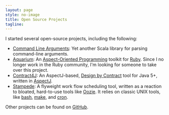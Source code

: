 ```yaml
---
layout: page
style: no-image
title: Open Source Projects
tagline:
---
```


I started several open-source projects, including the following:

* [Command Line Arguments](https://github.com/deanwampler/command-line-arguments): Yet another Scala library for parsing command-line arguments.
* [Aquarium](https://github.com/deanwampler/Aquarium): An [Aspect-Oriented Programming](http://aspectprogramming.com) toolkit for [Ruby](https://www.ruby-lang.org/en/). Since I no longer work in the Ruby community, I'm looking for someone to take over this project.
* [Contract4J](contract4j): An AspectJ-based, [Design by Contract](http://en.wikipedia.org/wiki/Design_by_contract) tool for Java 5+, written in
[AspectJ](https://eclipse.org/aspectj/).
* [Stampede](https://github.com/deanwampler/stampede): A flyweight work flow scheduling tool, written as a reaction to bloated, hard-to-use tools like [Oozie](http://oozie.apache.org). It relies on classic <span class="keyword">UNIX</span> tools, like [bash](http://www.gnu.org/software/bash/), [make](http://www.gnu.org/software/make/), and [cron](http://en.wikipedia.org/wiki/Cron).

Other projects can be found on [GitHub](https://github.com/deanwampler).
